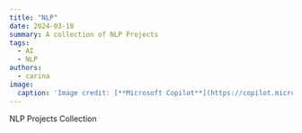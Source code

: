 ```yaml
---
title: "NLP"
date: 2024-03-18
summary: A collection of NLP Projects
tags: 
  - AI
  - NLP
authors:
  - carina
image:
  caption: 'Image credit: [**Microsoft Copilot**](https://copilot.microsoft.com/)'
---
```


NLP Projects Collection
